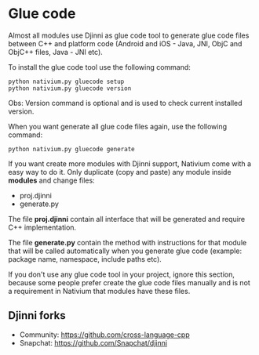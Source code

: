 # Glue code

Almost all modules use Djinni as glue code tool to generate glue code files between C++ and platform code (Android and iOS - Java, JNI, ObjC and ObjC++ files, Java - JNI etc).

To install the glue code tool use the following command:

```
python nativium.py gluecode setup
python nativium.py gluecode version
```

Obs: Version command is optional and is used to check current installed version.

When you want generate all glue code files again, use the following command:

```
python nativium.py gluecode generate
```

If you want create more modules with Djinni support, Nativium come with a easy way to do it. Only duplicate (copy and paste) any module inside **modules** and change files:

- proj.djinni
- generate.py

The file **proj.djinni** contain all interface that will be generated and require C++ implementation.

The file **generate.py** contain the method with instructions for that module that will be called automatically when you generate glue code (example: package name, namespace, include paths etc).

If you don't use any glue code tool in your project, ignore this section, because some people prefer create the glue code files manually and is not a requirement in Nativium that modules have these files.

## Djinni forks

- Community: https://github.com/cross-language-cpp
- Snapchat: https://github.com/Snapchat/djinni
